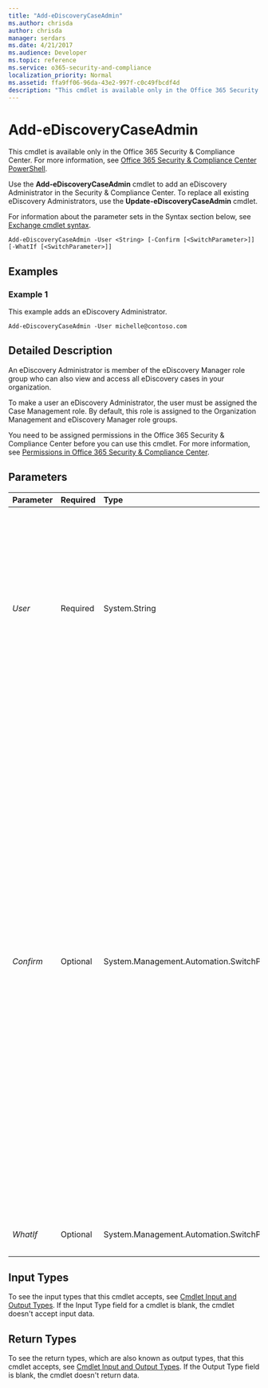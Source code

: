 ```yaml
---
title: "Add-eDiscoveryCaseAdmin"
ms.author: chrisda
author: chrisda
manager: serdars
ms.date: 4/21/2017
ms.audience: Developer
ms.topic: reference
ms.service: o365-security-and-compliance
localization_priority: Normal
ms.assetid: ffa9ff06-96da-43e2-997f-c0c49fbcdf4d
description: "This cmdlet is available only in the Office 365 Security &amp; Compliance Center. For more information, see Office 365 Security &amp; Compliance Center PowerShell."
---
```


# Add-eDiscoveryCaseAdmin

This cmdlet is available only in the Office 365 Security &amp; Compliance Center. For more information, see [Office 365 Security &amp; Compliance Center PowerShell](https://technet.microsoft.com/library/mt587091.aspx). 
  
Use the **Add-eDiscoveryCaseAdmin** cmdlet to add an eDiscovery Administrator in the Security &amp; Compliance Center. To replace all existing eDiscovery Administrators, use the **Update-eDiscoveryCaseAdmin** cmdlet.
  
For information about the parameter sets in the Syntax section below, see [Exchange cmdlet syntax](https://technet.microsoft.com/library/bb123552.aspx). 
  
```
Add-eDiscoveryCaseAdmin -User <String> [-Confirm [<SwitchParameter>]] [-WhatIf [<SwitchParameter>]]

```

## Examples
<a name="Examples"> </a>

### Example 1

This example adds an eDiscovery Administrator.
  
```
Add-eDiscoveryCaseAdmin -User michelle@contoso.com
```

## Detailed Description
<a name="DetailedDescription"> </a>

An eDiscovery Administrator is member of the eDiscovery Manager role group who can also view and access all eDiscovery cases in your organization.
  
To make a user an eDiscovery Administrator, the user must be assigned the Case Management role. By default, this role is assigned to the Organization Management and eDiscovery Manager role groups.
  
You need to be assigned permissions in the Office 365 Security &amp; Compliance Center before you can use this cmdlet. For more information, see [Permissions in Office 365 Security &amp; Compliance Center](https://go.microsoft.com/fwlink/p/?LinkId=511920). 
  
## Parameters
<a name="DetailedDescription"> </a>

|**Parameter**|**Required**|**Type**|**Description**|
|:-----|:-----|:-----|:-----|
| _User_ <br/> |Required  <br/> |System.String  <br/> | The _User_parameter specifies the user that you want to add to the list of eDiscovery Administrators. You can use any value that uniquely identifies the user.  <br/>  For example: <br/>  Name <br/>  Display name <br/>  Distinguished name (DN) <br/>  Canonical DN <br/>  GUID <br/> |
| _Confirm_ <br/> |Optional  <br/> |System.Management.Automation.SwitchParameter  <br/> | The _Confirm_ switch specifies whether to show or hide the confirmation prompt. How this switch affects the cmdlet depends on if the cmdlet requires confirmation before proceeding. <br/>  Destructive cmdlets (for example, **Remove-\*** cmdlets) have a built-in pause that forces you to acknowledge the command before proceeding. For these cmdlets, you can skip the confirmation prompt by using this exact syntax: `-Confirm:$false`.  <br/>  Most other cmdlets (for example, **New-\*** and **Set-\*** cmdlets) don't have a built-in pause. For these cmdlets, specifying the _Confirm_ switch without a value introduces a pause that forces you acknowledge the command before proceeding. <br/> |
| _WhatIf_ <br/> |Optional  <br/> |System.Management.Automation.SwitchParameter  <br/> |This parameter is reserved for internal Microsoft use.  <br/> |
   
## Input Types
<a name="InputTypes"> </a>

To see the input types that this cmdlet accepts, see [Cmdlet Input and Output Types](http://go.microsoft.com/fwlink/p/?linkId=616387). If the Input Type field for a cmdlet is blank, the cmdlet doesn't accept input data. 
  
## Return Types
<a name="ReturnTypes"> </a>

To see the return types, which are also known as output types, that this cmdlet accepts, see [Cmdlet Input and Output Types](http://go.microsoft.com/fwlink/p/?linkId=616387). If the Output Type field is blank, the cmdlet doesn't return data. 
  

